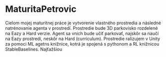 # MaturitaPetrovic

Cielom mojej maturitnej práce je vytvorenie vlastného prostredia a následné natrénovanie agenta v prostredí. Prostredie bude 3D parkovisko rozdelené na Eazy a Hard verzie. Agent sa vnich bude učiť parkovať, najskôr sa naučí na Eazy prostredí, neskôr na Hard (curriculum). Prostredie ralizujem v Unity za pomoci ML agetns knižnice, kotrá je spojená s pythonom a RL knižnicou StableBaselines. Najťažšiou

















